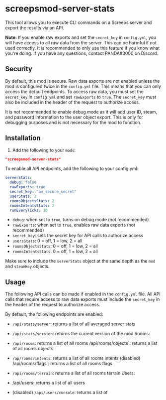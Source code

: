# screepsmod-server-stats

This tool allows you to execute CLI commands on a Screeps server and export the results via an API.

**Note:** If you enable raw exports and set the `secret_key` in `config.yml`, you will have access to all raw data from the server. This can be harmful if not used correctly. It is recommended to only use this feature if you know what you're doing. If you have any questions, contact PANDA#3000 on Discord.

## Security

By default, this mod is secure. Raw data exports are not enabled unless the mod is configured twice in the `config.yml` file. This means that you can only access the default endpoints. To access raw data, you must set the `secret_key` in `config.yml` and set `rawExports` to `true`. The `secret_key` must also be included in the header of the request to authorize access.

It is not recommended to enable debug mode as it will add user ID, steam, and password information to the user object export. This is only for debugging purposes and is not necessary for the mod to function.

## Installation

1. Add the following to your `mods`:

```json
"screepsmod-server-stats"
```

To enable all API endpoints, add the following to your config.yml:

```yml
serverStats: 
  debug: false
  rawExports: true
  secret_key: "an_secure_secret"
  userStats: 2
  roomsObjectsStats: 2
  roomsIntentsStats: 2
  runEveryTicks: 10
```

- `debug`: when set to `true`, turns on debug mode (not recommended)
- `rawExports`: when set to `true`, enables raw data exports (not recommended)
- `secret_key`: sets the secret key for API calls to authorize access
- `usersStats`: 0 = off, 1 = low, 2 = all
- `roomsObjectsStats`: 0 = off, 1 = low, 2 = all
- `roomsIntentsStats`: 0 = off, 1 = low, 2 = all

Make sure to include the `serverStats` object at the same depth as the `mod` and `steamKey` objects.

## Usage

The following API calls can be made if enabled in the `config.yml` file. All API calls that require access to raw data exports must include the `secret_key` in the header of the request to authorize access.

By default, the following endpoints are enabled:

- `/api/stats/server`: returns a list of all averaged server stats
- `/api/stats/version`: returns the current version of the mod
Rooms:

- `/api/rooms`: returns a list of all rooms
/api/rooms/objects`: returns a list of all rooms objects
- `/ap/rooms/intents`: returns a list of all rooms intents
(disabled) /api/rooms/flags`: returns a list of all rooms flags
- `/api/rooms/terrain`: returns a list of all rooms terrain
Users:

- /api/users: returns a list of all users
- (disabled) `/api/users/console`: returns a list of
